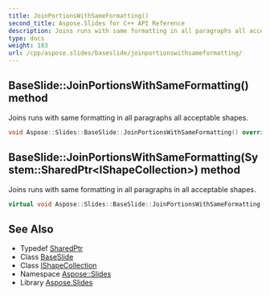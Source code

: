 ```yaml
---
title: JoinPortionsWithSameFormatting()
second_title: Aspose.Slides for C++ API Reference
description: Joins runs with same formatting in all paragraphs all acceptable shapes.
type: docs
weight: 183
url: /cpp/aspose.slides/baseslide/joinportionswithsameformatting/
---
```

## BaseSlide::JoinPortionsWithSameFormatting() method


Joins runs with same formatting in all paragraphs all acceptable shapes.

```cpp
void Aspose::Slides::BaseSlide::JoinPortionsWithSameFormatting() override
```

## BaseSlide::JoinPortionsWithSameFormatting(System::SharedPtr\<IShapeCollection\>) method


Joins runs with same formatting in all paragraphs in all acceptable shapes.

```cpp
virtual void Aspose::Slides::BaseSlide::JoinPortionsWithSameFormatting(System::SharedPtr<IShapeCollection> collection)
```

## See Also

* Typedef [SharedPtr](../../system/sharedptr/)
* Class [BaseSlide](./)
* Class [IShapeCollection](../ishapecollection/)
* Namespace [Aspose::Slides](../)
* Library [Aspose.Slides](../../)